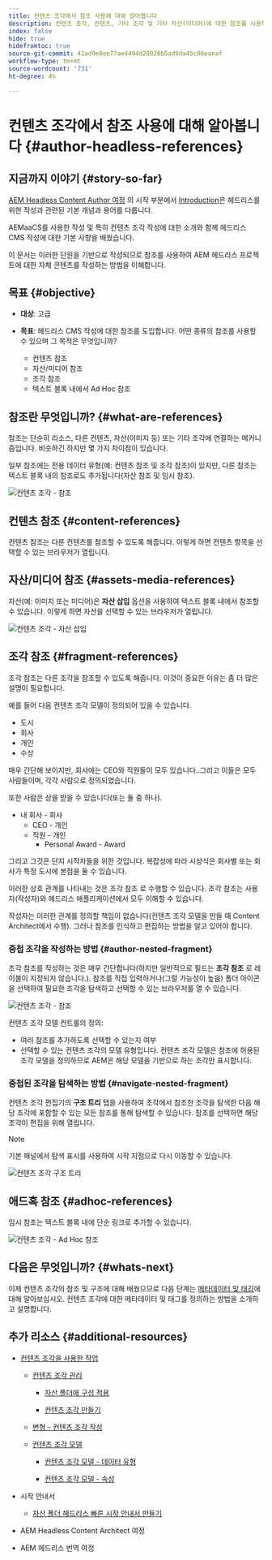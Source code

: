 ```yaml
---
title: 컨텐츠 조각에서 참조 사용에 대해 알아봅니다
description: 컨텐츠 조각, 컨텐츠, 기타 조각 및 기타 자산(미디어)에 대한 참조를 사용하는 방법에 대해 알아봅니다. 헤드리스 CMS 작성을 위한 중첩된 조각의 필요성 및 역학을 소개합니다.
index: false
hide: true
hidefromtoc: true
source-git-commit: 41ad9e8ee77ae4494d28026b5ad9da45c06eaeaf
workflow-type: tm+mt
source-wordcount: '731'
ht-degree: 4%

---
```



# 컨텐츠 조각에서 참조 사용에 대해 알아봅니다 {#author-headless-references}

## 지금까지 이야기 {#story-so-far}

[AEM Headless Content Author 여정](overview.md) 의 시작 부분에서 [Introduction](introduction.md)은 헤드리스를 위한 작성과 관련된 기본 개념과 용어를 다룹니다.

AEMaaCS를 사용한 작성 및 특히 컨텐츠 조각 작성에 대한 소개와 함께 헤드리스 CMS 작성에 대한 기본 사항을 배웠습니다.

이 문서는 이러한 단원을 기반으로 작성되므로 참조를 사용하여 AEM 헤드리스 프로젝트에 대한 자체 콘텐츠를 작성하는 방법을 이해합니다.

## 목표 {#objective}

* **대상**: 고급
* **목표**: 헤드리스 CMS 작성에 대한 참조를 도입합니다. 어떤 종류의 참조를 사용할 수 있으며 그 목적은 무엇입니까?

   * 컨텐츠 참조
   * 자산/미디어 참조
   * 조각 참조
   * 텍스트 블록 내에서 Ad Hoc 참조

## 참조란 무엇입니까? {#what-are-references}

참조는 단순히 리소스, 다른 컨텐츠, 자산(이미지 등) 또는 기타 조각에 연결하는 메커니즘입니다. 비슷하긴 하지만 몇 가지 차이점이 있습니다.

일부 참조에는 전용 데이터 유형(예: 컨텐츠 참조 및 조각 참조)이 있지만, 다른 참조는 텍스트 블록 내의 참조로도 추가됩니다(자산 참조 및 임시 참조).

![컨텐츠 조각 - 참조](/help/journey-headless/author/assets/headless-journey-author-references-01.png)

## 컨텐츠 참조 {#content-references}

컨텐츠 참조는 다른 컨텐츠를 참조할 수 있도록 해줍니다. 이렇게 하면 컨텐츠 항목을 선택할 수 있는 브라우저가 열립니다.

## 자산/미디어 참조 {#assets-media-references}

자산(예: 이미지 또는 미디어)은 **자산 삽입** 옵션을 사용하여 텍스트 블록 내에서 참조할 수 있습니다. 이렇게 하면 자산을 선택할 수 있는 브라우저가 열립니다.

![컨텐츠 조각 - 자산 삽입](/help/journey-headless/author/assets/headless-journey-author-references-02.png)

## 조각 참조 {#fragment-references}

조각 참조는 다른 조각을 참조할 수 있도록 해줍니다. 이것이 중요한 이유는 좀 더 많은 설명이 필요합니다.

예를 들어 다음 컨텐츠 조각 모델이 정의되어 있을 수 있습니다.

* 도시
* 회사
* 개인
* 수상

매우 간단해 보이지만, 회사에는 CEO와 직원들이 모두 있습니다..그리고 이들은 모두 사람들이며, 각각 사람으로 정의되었습니다.

또한 사람은 상을 받을 수 있습니다(또는 둘 중 하나).

* 내 회사 - 회사
   * CEO - 개인
   * 직원 - 개인
      * Personal Award - Award

그리고 그것은 단지 시작자들을 위한 것입니다. 복잡성에 따라 시상식은 회사별 또는 회사가 특정 도시에 본점을 둘 수 있습니다.

이러한 상호 관계를 나타내는 것은 조각 참조 로 수행할 수 있습니다. 조각 참조는 사용자(작성자)와 헤드리스 애플리케이션에서 모두 이해할 수 있습니다.

작성자는 이러한 관계를 정의할 책임이 없습니다(컨텐츠 조각 모델을 만들 때 Content Architect에서 수행). 그러나 참조를 인식하고 편집하는 방법을 알고 있어야 합니다.

<!--
![Content Modeling with Content Fragments](/help/journey-headless/developer/assets/headless-modeling-01.png "Content Modeling with Content Fragments")
-->

### 중첩 조각을 작성하는 방법 {#author-nested-fragment}

조각 참조를 작성하는 것은 매우 간단합니다(하지만 일반적으로 필드는 **조각 참조** 로 레이블이 지정되지 않습니다.). 참조를 직접 입력하거나(그럴 가능성이 높음) 폴더 아이콘을 선택하여 필요한 조각을 탐색하고 선택할 수 있는 브라우저를 열 수 있습니다.

![컨텐츠 조각 - 참조](/help/journey-headless/author/assets/headless-journey-author-references-03.png)

컨텐츠 조각 모델 컨트롤의 정의:

* 여러 참조를 추가하도록 선택할 수 있는지 여부
* 선택할 수 있는 컨텐츠 조각의 모델 유형입니다. 컨텐츠 조각 모델은 참조에 허용된 조각 모델을 정의하므로 AEM은 해당 모델을 기반으로 하는 조각만 표시합니다.

### 중첩된 조각을 탐색하는 방법 {#navigate-nested-fragment}

컨텐츠 조각 편집기의 **구조 트리** 탭을 사용하여 조각에서 참조한 조각을 탐색한 다음 해당 조각에 포함할 수 있는 모든 참조를 통해 탐색할 수 있습니다. 참조를 선택하면 해당 조각이 편집을 위해 열립니다.

>[!NOTE]
>
>기본 패널에서 탐색 표시를 사용하여 시작 지점으로 다시 이동할 수 있습니다.

![컨텐츠 조각 구조 트리](/help/assets/content-fragments/assets/cfm-structuretree-02.png)

## 애드혹 참조 {#adhoc-references}

임시 참조는 텍스트 블록 내에 단순 링크로 추가할 수 있습니다.

![컨텐츠 조각 - Ad Hoc 참조](/help/journey-headless/author/assets/headless-journey-author-references-04.png)

## 다음은 무엇입니까? {#whats-next}

이제 컨텐츠 조각의 참조 및 구조에 대해 배웠으므로 다음 단계는 [메타데이터 및 태깅](metadata-tagging.md)에 대해 알아보십시오. 컨텐츠 조각에 대한 메타데이터 및 태그를 정의하는 방법을 소개하고 설명합니다.

## 추가 리소스 {#additional-resources}

* [컨텐츠 조각을 사용한 작업](/help/assets/content-fragments/content-fragments.md)

   * [컨텐츠 조각 관리](/help/assets/content-fragments/content-fragments-managing.md)

      * [자산 폴더에 구성 적용](/help/assets/content-fragments/content-fragments-configuration-browser.md#apply-the-configuration-to-your-assets-folder)

      * [컨텐츠 조각 만들기](/help/assets/content-fragments/content-fragments-managing.md#creating-a-content-fragment)
   * [변형 - 컨텐츠 조각 작성](/help/assets/content-fragments/content-fragments-variations.md)

   * [컨텐츠 조각 모델](/help/assets/content-fragments/content-fragments-models.md)

      * [컨텐츠 조각 모델 - 데이터 유형](/help/assets/content-fragments/content-fragments-models.md#data-types)

      * [컨텐츠 조각 모델 - 속성](/help/assets/content-fragments/content-fragments-models.md#properties)


* 시작 안내서
   * [자산 폴더 헤드리스 빠른 시작 안내서 만들기](/help/implementing/developing/headless/getting-started/create-assets-folder.md)

* AEM Headless Content Architect 여정

* AEM 헤드리스 번역 여정